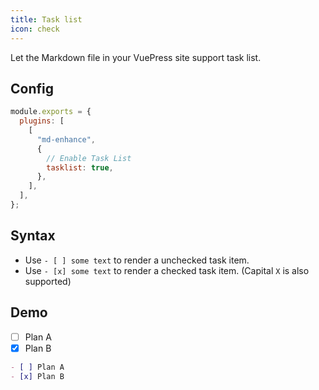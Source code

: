 ```yaml
---
title: Task list
icon: check
---
```


Let the Markdown file in your VuePress site support task list.

<!-- more -->

## Config

```js {7}
module.exports = {
  plugins: [
    [
      "md-enhance",
      {
        // Enable Task List
        tasklist: true,
      },
    ],
  ],
};
```

## Syntax

- Use `- [ ] some text` to render a unchecked task item.
- Use `- [x] some text` to render a checked task item. (Capital `X` is also supported)

## Demo

- [ ] Plan A
- [x] Plan B

```md
- [ ] Plan A
- [x] Plan B
```
